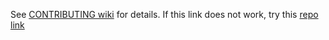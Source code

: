 See [CONTRIBUTING wiki](../../wiki/CONTRIBUTING) for details.  If this link does not work, try this [repo link](https://github.com://hackforla/knowledgebase/wiki/CONTRIBUTING)
